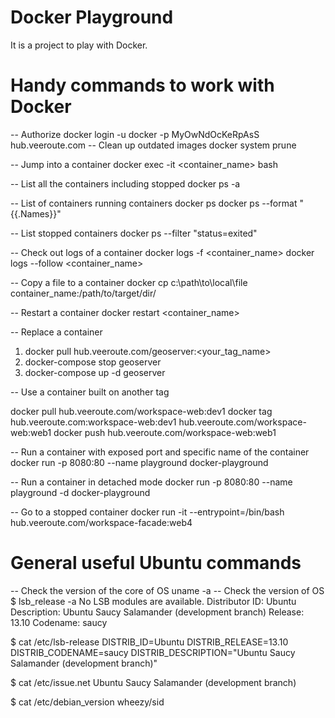 # Docker Playground

It is a project to play with Docker. 

# Handy commands to work with Docker

-- Authorize
docker login -u docker -p MyOwNdOcKeRpAsS hub.veeroute.com
-- Clean up outdated images
docker system prune

-- Jump into a container
docker exec -it <container_name> bash

-- List all the containers including stopped
docker ps -a

-- List of containers running containers
docker ps
docker ps --format "{{.Names}}"

-- List stopped containers
docker ps --filter "status=exited"

-- Check out logs of a container
docker logs -f <container_name>
docker logs --follow <container_name>

-- Copy a file to a container
docker cp c:\path\to\local\file container_name:/path/to/target/dir/

-- Restart a container
docker restart <container_name>

-- Replace a container
1. docker pull  hub.veeroute.com/geoserver:<your_tag_name>
2. docker-compose stop geoserver
3. docker-compose up -d geoserver

-- Use a container built on another tag

docker pull hub.veeroute.com/workspace-web:dev1
docker tag hub.veeroute.com:workspace-web:dev1 hub.veeroute.com/workspace-web:web1
docker push hub.veeroute.com/workspace-web:web1

-- Run a container with exposed port and specific name of the container
docker run -p 8080:80 --name playground docker-playground

-- Run a container in detached mode
docker run -p 8080:80 --name playground -d docker-playground

-- Go to a stopped container
docker run -it --entrypoint=/bin/bash hub.veeroute.com/workspace-facade:web4

# General useful Ubuntu commands

-- Check the version of the core of OS 
uname -a
-- Check the version of OS
$ lsb_release -a
No LSB modules are available.
Distributor ID: Ubuntu
Description:    Ubuntu Saucy Salamander (development branch)
Release:    13.10
Codename:   saucy

$ cat /etc/lsb-release 
DISTRIB_ID=Ubuntu
DISTRIB_RELEASE=13.10
DISTRIB_CODENAME=saucy
DISTRIB_DESCRIPTION="Ubuntu Saucy Salamander (development branch)"

$ cat /etc/issue.net
Ubuntu Saucy Salamander (development branch)

$ cat /etc/debian_version 
wheezy/sid
